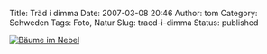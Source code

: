 Title: Träd i dimma
Date: 2007-03-08 20:46
Author: tom
Category: Schweden
Tags: Foto, Natur
Slug: traed-i-dimma
Status: published

[![Bäume im
Nebel](/pic/dimmtrad_s.jpg "Bäume im Nebel")](/pic/dimmtrad_l.jpg)

